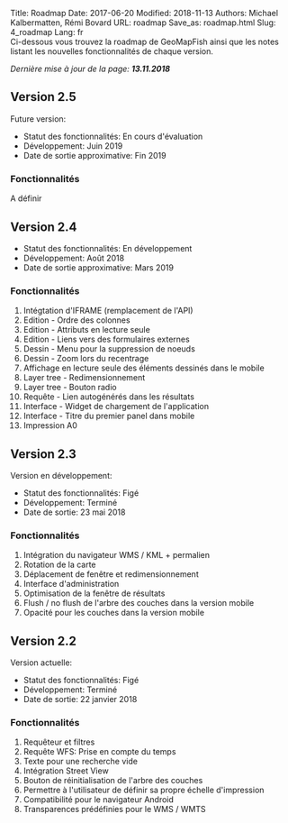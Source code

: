 Title: Roadmap
Date: 2017-06-20
Modified: 2018-11-13
Authors: Michael Kalbermatten, Rémi Bovard
URL: roadmap
Save_as: roadmap.html
Slug: 4_roadmap
Lang: fr
<br />
Ci-dessous vous trouvez la roadmap de GeoMapFish ainsi que les notes listant les nouvelles fonctionnalités de chaque version.

*Dernière mise à jour de la page: **13.11.2018***

## Version 2.5

Future version:

* Statut des fonctionnalités: En cours d'évaluation
* Développement: Juin 2019
* Date de sortie approximative: Fin 2019

### Fonctionnalités

A définir

## Version 2.4

* Statut des fonctionnalités: En développement
* Développement: Août 2018
* Date de sortie approximative: Mars 2019

### Fonctionnalités

1. Intégtation d'IFRAME (remplacement de l'API)
2. Edition - Ordre des colonnes
3. Edition - Attributs en lecture seule
4. Edition - Liens vers des formulaires externes
5. Dessin - Menu pour la suppression de noeuds
6. Dessin - Zoom lors du recentrage
7. Affichage en lecture seule des éléments dessinés dans le mobile
8. Layer tree - Redimensionnement
9. Layer tree - Bouton radio
10. Requête - Lien autogénérés dans les résultats
11. Interface - Widget de chargement de l'application
12. Interface - Titre du premier panel dans mobile
13. Impression A0

## Version 2.3

Version en développement:

* Statut des fonctionnalités: Figé
* Développement: Terminé
* Date de sortie: 23 mai 2018

### Fonctionnalités

1. Intégration du navigateur WMS / KML + permalien
2. Rotation de la carte
3. Déplacement de fenêtre et redimensionnement
4. Interface d'administration
5. Optimisation de la fenêtre de résultats
6. Flush / no flush de l'arbre des couches dans la version mobile
7. Opacité pour les couches dans la version mobile

## Version 2.2

Version actuelle:

* Statut des fonctionnalités: Figé
* Développement: Terminé
* Date de sortie: 22 janvier 2018

### Fonctionnalités

1. Requêteur et filtres
2. Requête WFS: Prise en compte du temps
3. Texte pour une recherche vide
4. Intégration Street View
5. Bouton de réinitialisation de l'arbre des couches
6. Permettre à l'utilisateur de définir sa propre échelle d'impression
7. Compatibilité pour le navigateur Android
8. Transparences prédéfinies pour le WMS / WMTS
